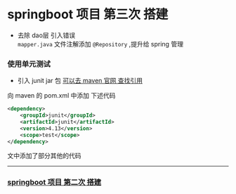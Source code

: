 # springboot 项目 第三次 搭建
 * 去除 dao层 引入错误  
    `mapper.java` 文件注解添加 `@Repository` ,提升给 spring 管理
### 使用单元测试
 * 引入 junit jar 包
 [可以去 maven 官网 查找引用](https://mvnrepository.com/artifact/junit/junit)
 
 向 maven 的 pom.xml 中添加 下述代码
 ```xml
 <dependency>
     <groupId>junit</groupId>
     <artifactId>junit</artifactId>
     <version>4.13</version>
     <scope>test</scope>
 </dependency>
 ```
文中添加了部分其他的代码

---
### [springboot 项目 第二次 搭建](file://E:/Projects/Idea/springBootProject/springboot_demo_2/HELP.md)
